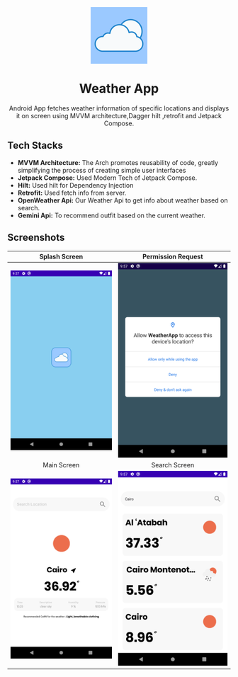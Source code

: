 <p align="center">
  <img src="app/src/main/ic_launcher-playstore.png" align="center" width="128" height="128" />
<p>

<h1 align="center">Weather App</h1>

<p align="center">
Android App fetches weather information of specific locations and displays it on screen using MVVM architecture,Dagger hilt ,retrofit and Jetpack Compose.</p>


## Tech Stacks

- <b>MVVM Architecture:</b> The Arch promotes reusability of code, greatly simplifying the process of creating simple user interfaces
- <b>Jetpack Compose:</b> Used Modern Tech of Jetpack Compose.
- <b>Hilt:</b> Used hilt for Dependency Injection
- <b>Retrofit:</b> Used fetch info from server.
- <b>OpenWeather Api:</b> Our Weather Api to get info about weather based on search.
- <b>Gemini Api:</b> To recommend outfit based on the current weather.




## Screenshots

|                  Splash Screen                    |                Permission Request                  |                     
|:-------------------------------------------------:|:--------------------------------------------------:|
| ![Splash Screen](images/SplashScreen.png)         | ![Permission Request](images/PermissionRequest.png)|
|                  Main Screen                      |                   Search Screen                    |
|        ![main](images/MainScreen.png)             |            ![search](images/SearchScreen.png)      |                  
   

